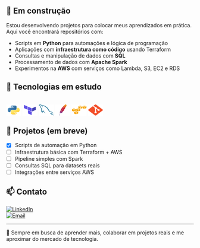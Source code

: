 
## 🚧 Em construção
Estou desenvolvendo projetos para colocar meus aprendizados em prática. Aqui você encontrará repositórios com:

- Scripts em **Python** para automações e lógica de programação
- Aplicações com **infraestrutura como código** usando Terraform
- Consultas e manipulação de dados com **SQL**
- Processamento de dados com **Apache Spark**
- Experimentos na **AWS** com serviços como Lambda, S3, EC2 e RDS

## 🧰 Tecnologias em estudo
<div style="display: inline_block"><br>
  <img align="center" alt="Python" height="30" width="40" src="https://raw.githubusercontent.com/devicons/devicon/master/icons/python/python-original.svg">
  <img align="center" alt="Terraform" height="30" width="40" src="https://raw.githubusercontent.com/devicons/devicon/master/icons/terraform/terraform-original.svg">
  <img align="center" alt="SQL" height="30" width="40" src="https://raw.githubusercontent.com/devicons/devicon/master/icons/mysql/mysql-original.svg">
  <img align="center" alt="Spark" height="30" width="40" src="https://raw.githubusercontent.com/devicons/devicon/master/icons/apache/apache-original.svg">
  <img align="center" alt="AWS" height="30" width="40" src="https://raw.githubusercontent.com/devicons/devicon/master/icons/amazonwebservices/amazonwebservices-original.svg">
  <img align="center" alt="Git" height="30" width="40" src="https://raw.githubusercontent.com/devicons/devicon/master/icons/git/git-original.svg">
</div>

## 📂 Projetos (em breve)
- [x] Scripts de automação em Python
- [ ] Infraestrutura básica com Terraform + AWS
- [ ] Pipeline simples com Spark
- [ ] Consultas SQL para datasets reais
- [ ] Integrações entre serviços AWS

## 📫 Contato
[![LinkedIn](https://img.shields.io/badge/-LinkedIn-blue?style=flat-square&logo=linkedin)](https://www.linkedin.com/in/seu-link)  
[![Email](https://img.shields.io/badge/-Email-red?style=flat-square&logo=gmail&logoColor=white)](mailto:seuemail@gmail.com)

---

🔎 Sempre em busca de aprender mais, colaborar em projetos reais e me aproximar do mercado de tecnologia.

